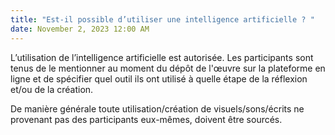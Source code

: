 ```yaml
---
title: "Est-il possible d’utiliser une intelligence artificielle ? "
date: November 2, 2023 12:00 AM
---
```

L’utilisation de l’intelligence artificielle est autorisée. Les participants sont tenus de le mentionner au moment du dépôt de l'œuvre sur la plateforme en ligne et de spécifier quel outil ils ont utilisé à quelle étape de la réflexion et/ou de la création. 

De manière générale toute utilisation/création de visuels/sons/écrits ne provenant pas des participants eux-mêmes, doivent être sourcés.